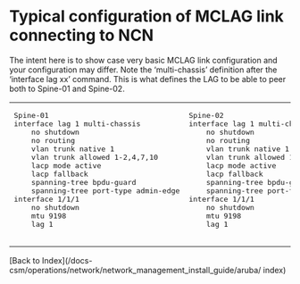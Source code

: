 
# Typical configuration of MCLAG link connecting to NCN

The intent here is to show case very basic MCLAG link configuration and your configuration may differ. Note the ‘multi-chassis’ definition after the ‘interface lag xx’ command. This is what defines the LAG to be able to peer both to Spine-01 and Spine-02.

<table>

<td>
<pre>
Spine-01
interface lag 1 multi-chassis
    no shutdown
    no routing
    vlan trunk native 1
    vlan trunk allowed 1-2,4,7,10
    lacp mode active
    lacp fallback
    spanning-tree bpdu-guard
    spanning-tree port-type admin-edge
interface 1/1/1
    no shutdown
    mtu 9198
    lag 1

</td>
</pre>

<td>
<pre>
Spine-02
interface lag 1 multi-chassis
    no shutdown
    no routing
    vlan trunk native 1
    vlan trunk allowed 1-2,4,7,10
    lacp mode active
    lacp fallback
    spanning-tree bpdu-guard
    spanning-tree port-type admin-edge
interface 1/1/1
    no shutdown
    mtu 9198
    lag 1


</td>
</pre>
</table>

[Back to Index](/docs-csm/operations/network/network_management_install_guide/aruba/
index)
